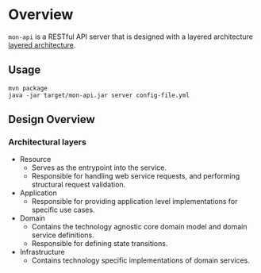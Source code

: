 # Overview

`mon-api` is a RESTful API server that is designed with a layered architecture [layered architecture](http://en.wikipedia.org/wiki/Multilayered_architecture).

## Usage

```
mvn package
java -jar target/mon-api.jar server config-file.yml
```

## Design Overview

### Architectural layers

* Resource
  * Serves as the entrypoint into the service. 
  * Responsible for handling web service requests, and performing structural request validation.
* Application
  * Responsible for providing application level implementations for specific use cases.
* Domain
  * Contains the technology agnostic core domain model and domain service definitions.
  * Responsible for defining state transitions.
* Infrastructure
  * Contains technology specific implementations of domain services.